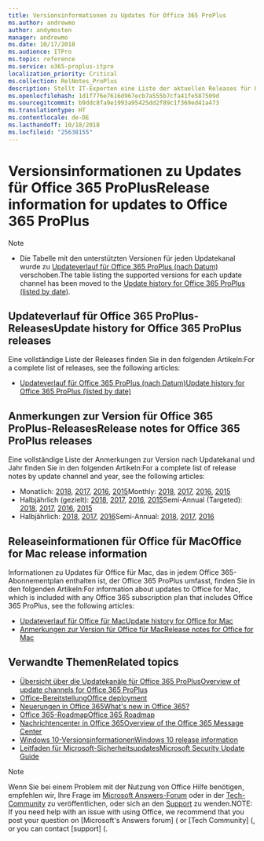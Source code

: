 ```yaml
---
title: Versionsinformationen zu Updates für Office 365 ProPlus
ms.author: andrewmo
author: andymosten
manager: andrewmo
ms.date: 10/17/2018
ms.audience: ITPro
ms.topic: reference
ms.service: o365-proplus-itpro
localization_priority: Critical
ms.collection: RelNotes_ProPlus
description: Stellt IT-Experten eine Liste der aktuellen Releases für Office 365 ProPlus für jeden Updatekanal sowie Links zu Anmerkungen zur Version und zum Updateverlauf zur Verfügung.
ms.openlocfilehash: 1d1f776e7616d967ecb7a555b7cfa41fe587509d
ms.sourcegitcommit: b9ddc8fa9e1993a95425dd2f89c1f369ed41a473
ms.translationtype: HT
ms.contentlocale: de-DE
ms.lasthandoff: 10/18/2018
ms.locfileid: "25638155"
---
```

# <a name="release-information-for-updates-to-office-365-proplus"></a><span data-ttu-id="b5c96-103">Versionsinformationen zu Updates für Office 365 ProPlus</span><span class="sxs-lookup"><span data-stu-id="b5c96-103">Release information for updates to Office 365 ProPlus</span></span>

> [!NOTE]
> - <span data-ttu-id="b5c96-104">Die Tabelle mit den unterstützten Versionen für jeden Updatekanal wurde zu [Updateverlauf für Office 365 ProPlus (nach Datum)](update-history-office365-proplus-by-date.md) verschoben.</span><span class="sxs-lookup"><span data-stu-id="b5c96-104">The table listing the supported versions for each update channel has been moved to the [Update history for Office 365 ProPlus (listed by date)](update-history-office365-proplus-by-date.md).</span></span>



## <a name="update-history-for-office-365-proplus-releases"></a><span data-ttu-id="b5c96-105">Updateverlauf für Office 365 ProPlus-Releases</span><span class="sxs-lookup"><span data-stu-id="b5c96-105">Update history for Office 365 ProPlus releases</span></span>

<span data-ttu-id="b5c96-106">Eine vollständige Liste der Releases finden Sie in den folgenden Artikeln:</span><span class="sxs-lookup"><span data-stu-id="b5c96-106">For a complete list of releases, see the following articles:</span></span>
 - [<span data-ttu-id="b5c96-107">Updateverlauf für Office 365 ProPlus (nach Datum)</span><span class="sxs-lookup"><span data-stu-id="b5c96-107">Update history for Office 365 ProPlus (listed by date)</span></span>](update-history-office365-proplus-by-date.md)

## <a name="release-notes-for-office-365-proplus-releases"></a><span data-ttu-id="b5c96-108">Anmerkungen zur Version für Office 365 ProPlus-Releases</span><span class="sxs-lookup"><span data-stu-id="b5c96-108">Release notes for Office 365 ProPlus releases</span></span>

<span data-ttu-id="b5c96-109">Eine vollständige Liste der Anmerkungen zur Version nach Updatekanal und Jahr finden Sie in den folgenden Artikeln:</span><span class="sxs-lookup"><span data-stu-id="b5c96-109">For a complete list of release notes by update channel and year, see the following articles:</span></span>
 - <span data-ttu-id="b5c96-110">Monatlich: [2018](monthly-channel-2018.md), [2017](monthly-channel-2017.md), [2016](monthly-channel-2016.md), [2015](monthly-channel-2015.md)</span><span class="sxs-lookup"><span data-stu-id="b5c96-110">Monthly: [2018](monthly-channel-2018.md), [2017](monthly-channel-2017.md), [2016](monthly-channel-2016.md), [2015](monthly-channel-2015.md)</span></span>
 - <span data-ttu-id="b5c96-111">Halbjährlich (gezielt): [2018](semi-annual-channel-targeted-2018.md), [2017](semi-annual-channel-targeted-2017.md), [2016](semi-annual-channel-targeted-2016.md), [2015](semi-annual-channel-targeted-2015.md)</span><span class="sxs-lookup"><span data-stu-id="b5c96-111">Semi-Annual (Targeted): [2018](semi-annual-channel-targeted-2018.md), [2017](semi-annual-channel-targeted-2017.md), [2016](semi-annual-channel-targeted-2016.md), [2015](semi-annual-channel-targeted-2015.md)</span></span>
 - <span data-ttu-id="b5c96-112">Halbjährlich: [2018](semi-annual-channel-2018.md), [2017](semi-annual-channel-2017.md), [2016](semi-annual-channel-2016.md)</span><span class="sxs-lookup"><span data-stu-id="b5c96-112">Semi-Annual: [2018](semi-annual-channel-2018.md), [2017](semi-annual-channel-2017.md), [2016](semi-annual-channel-2016.md)</span></span>

## <a name="office-for-mac-release-information"></a><span data-ttu-id="b5c96-113">Releaseinformationen für Office für Mac</span><span class="sxs-lookup"><span data-stu-id="b5c96-113">Office for Mac release information</span></span>

<span data-ttu-id="b5c96-114">Informationen zu Updates für Office für Mac, das in jedem Office 365-Abonnementplan enthalten ist, der Office 365 ProPlus umfasst, finden Sie in den folgenden Artikeln:</span><span class="sxs-lookup"><span data-stu-id="b5c96-114">For information about updates to Office for Mac, which is included with any Office 365 subscription plan that includes Office 365 ProPlus, see the following articles:</span></span>
 - [<span data-ttu-id="b5c96-115">Updateverlauf für Office für Mac</span><span class="sxs-lookup"><span data-stu-id="b5c96-115">Update history for Office for Mac</span></span>](update-history-office-for-mac.md)
 - [<span data-ttu-id="b5c96-116">Anmerkungen zur Version für Office für Mac</span><span class="sxs-lookup"><span data-stu-id="b5c96-116">Release notes for Office for Mac</span></span>](release-notes-office-for-mac.md)


## <a name="related-topics"></a><span data-ttu-id="b5c96-117">Verwandte Themen</span><span class="sxs-lookup"><span data-stu-id="b5c96-117">Related topics</span></span>

- [<span data-ttu-id="b5c96-118">Übersicht über die Updatekanäle für Office 365 ProPlus</span><span class="sxs-lookup"><span data-stu-id="b5c96-118">Overview of update channels for Office 365 ProPlus</span></span>](https://docs.microsoft.com/DeployOffice/overview-of-update-channels-for-office-365-proplus)
- [<span data-ttu-id="b5c96-119">Office-Bereitstellung</span><span class="sxs-lookup"><span data-stu-id="b5c96-119">Office deployment</span></span>](https://docs.microsoft.com/deployoffice/)
- [<span data-ttu-id="b5c96-120">Neuerungen in Office 365</span><span class="sxs-lookup"><span data-stu-id="b5c96-120">What's new in Office 365?</span></span>](https://support.office.com/article/95c8d81d-08ba-42c1-914f-bca4603e1426)
- [<span data-ttu-id="b5c96-121">Office 365-Roadmap</span><span class="sxs-lookup"><span data-stu-id="b5c96-121">Office 365 Roadmap</span></span>](https://products.office.com/business/office-365-roadmap)
- [<span data-ttu-id="b5c96-122">Nachrichtencenter in Office 365</span><span class="sxs-lookup"><span data-stu-id="b5c96-122">Overview of the Office 365 Message Center</span></span>](https://support.office.com/article/38fb3333-bfcc-4340-a37b-deda509c2093)
- [<span data-ttu-id="b5c96-123">Windows 10-Versionsinformationen</span><span class="sxs-lookup"><span data-stu-id="b5c96-123">Windows 10 release information</span></span>](https://www.microsoft.com/itpro/windows-10/release-information)
- [<span data-ttu-id="b5c96-124">Leitfaden für Microsoft-Sicherheitsupdates</span><span class="sxs-lookup"><span data-stu-id="b5c96-124">Microsoft Security Update Guide</span></span>](https://portal.msrc.microsoft.com/)

> [!NOTE]
> <span data-ttu-id="b5c96-125">Wenn Sie bei einem Problem mit der Nutzung von Office Hilfe benötigen, empfehlen wir, Ihre Frage im [Microsoft Answers-Forum](https://answers.microsoft.com/) oder in der [Tech-Community](https://techcommunity.microsoft.com/) zu veröffentlichen, oder sich an den [Support](https://support.microsoft.com/contactus) zu wenden.</span><span class="sxs-lookup"><span data-stu-id="b5c96-125">NOTE: If you need help with an issue with using Office, we recommend that you post your question on [Microsoft's Answers forum] ([](https://answers.microsoft.com/) or [Tech Community] ([](https://techcommunity.microsoft.com/), or you can contact [support] ([](https://support.microsoft.com/contactus).</span></span>
